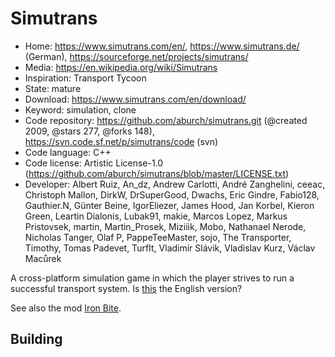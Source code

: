# Simutrans

- Home: https://www.simutrans.com/en/, https://www.simutrans.de/ (German), https://sourceforge.net/projects/simutrans/
- Media: https://en.wikipedia.org/wiki/Simutrans
- Inspiration: Transport Tycoon
- State: mature
- Download: https://www.simutrans.com/en/download/
- Keyword: simulation, clone
- Code repository: https://github.com/aburch/simutrans.git (@created 2009, @stars 277, @forks 148), https://svn.code.sf.net/p/simutrans/code (svn)
- Code language: C++
- Code license: Artistic License-1.0 (https://github.com/aburch/simutrans/blob/master/LICENSE.txt)
- Developer: Albert Ruiz, An_dz, Andrew Carlotti, André Zanghelini, ceeac, Christoph Mallon, DirkW, DrSuperGood, Dwachs, Eric Gindre, Fabio128, Gauthier.N, Günter Beine, IgorEliezer, James Hood, Jan Korbel, Kieron Green, Leartin Dialonis, Lubak91, makie, Marcos Lopez, Markus Pristovsek, martin, Martin_Prosek, Miziiik, Mobo, Nathanael Nerode, Nicholas Tanger, Olaf P, PappeTeeMaster, sojo, The Transporter, Timothy, Tomas Padevet, TurfIt, Vladimír Slávik, Vladislav Kurz, Václav Macůrek

A cross-platform simulation game in which the player strives to run a successful transport system.
Is [this](https://www.simutrans.com/en/) the English version?

See also the mod [Iron Bite](https://sourceforge.net/projects/ironsimu/).

## Building
